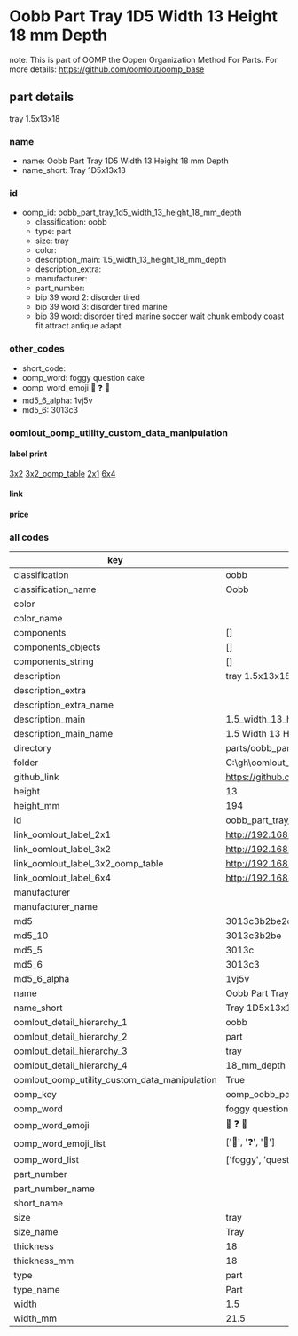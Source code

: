 # Oobb Part Tray 1D5 Width 13 Height 18 mm Depth  

note: This is part of OOMP the Oopen Organization Method For Parts. For more details: https://github.com/oomlout/oomp_base

##  part details
  



tray 1.5x13x18



### name
* name: Oobb Part Tray 1D5 Width 13 Height 18 mm Depth
* name_short: Tray 1D5x13x18 
### id
* oomp_id: oobb_part_tray_1d5_width_13_height_18_mm_depth
  * classification: oobb
  * type: part
  * size: tray
  * color: 
  * description_main: 1.5_width_13_height_18_mm_depth
  * description_extra: 
  * manufacturer: 
  * part_number: 
  * bip 39 word 2: disorder tired
  * bip 39 word 3: disorder tired marine
  * bip 39 word: disorder tired marine soccer wait chunk embody coast fit attract antique adapt

### other_codes
* short_code: 
* oomp_word: foggy question cake
* oomp_word_emoji :foggy: :question: :cake:
* md5_6_alpha: 1vj5v
* md5_6: 3013c3






### oomlout_oomp_utility_custom_data_manipulation
#### label print
[3x2](http://192.168.1.245:1112/?label=oomp%201vj5v)
[3x2_oomp_table](http://192.168.1.108:1112/?label=oomp%201vj5v)
[2x1](http://192.168.1.242:1112/?label=oomp%201vj5v)
[6x4](http://192.168.1.55:1112/?label=oomp%201vj5v)    

#### link

                              

#### price







### all codes 
| key | value |  
| --- | --- |  
| classification | oobb |  
| classification_name | Oobb |  
| color |  |  
| color_name |  |  
| components | [] |  
| components_objects | [] |  
| components_string | [] |  
| description | tray 1.5x13x18 |  
| description_extra |  |  
| description_extra_name |  |  
| description_main | 1.5_width_13_height_18_mm_depth |  
| description_main_name | 1.5 Width 13 Height 18 mm Depth |  
| directory | parts/oobb_part_tray_1d5_width_13_height_18_mm_depth |  
| folder | C:\gh\oomlout_oobb_version_4_generated_parts\parts\oobb_part_tray_1d5_width_13_height_18_mm_depth |  
| github_link | https://github.com/oomlout/oomlout_oomp_part_src/tree/main/parts/oobb_part_tray_1d5_width_13_height_18_mm_depth |  
| height | 13 |  
| height_mm | 194 |  
| id | oobb_part_tray_1d5_width_13_height_18_mm_depth |  
| link_oomlout_label_2x1 | http://192.168.1.242:1112/?label=oomp%201vj5v |  
| link_oomlout_label_3x2 | http://192.168.1.245:1112/?label=oomp%201vj5v |  
| link_oomlout_label_3x2_oomp_table | http://192.168.1.108:1112/?label=oomp%201vj5v |  
| link_oomlout_label_6x4 | http://192.168.1.55:1112/?label=oomp%201vj5v |  
| manufacturer |  |  
| manufacturer_name |  |  
| md5 | 3013c3b2be2cc90ca2fb3cdd1038a9fb |  
| md5_10 | 3013c3b2be |  
| md5_5 | 3013c |  
| md5_6 | 3013c3 |  
| md5_6_alpha | 1vj5v |  
| name | Oobb Part Tray 1D5 Width 13 Height 18 mm Depth |  
| name_short | Tray 1D5x13x18  |  
| oomlout_detail_hierarchy_1 | oobb |  
| oomlout_detail_hierarchy_2 | part |  
| oomlout_detail_hierarchy_3 | tray |  
| oomlout_detail_hierarchy_4 | 18_mm_depth |  
| oomlout_oomp_utility_custom_data_manipulation | True |  
| oomp_key | oomp_oobb_part_tray_1d5_width_13_height_18_mm_depth |  
| oomp_word | foggy question cake |  
| oomp_word_emoji | :foggy: :question: :cake: |  
| oomp_word_emoji_list | [':foggy:', ':question:', ':cake:'] |  
| oomp_word_list | ['foggy', 'question', 'cake'] |  
| part_number |  |  
| part_number_name |  |  
| short_name |  |  
| size | tray |  
| size_name | Tray |  
| thickness | 18 |  
| thickness_mm | 18 |  
| type | part |  
| type_name | Part |  
| width | 1.5 |  
| width_mm | 21.5 |  
